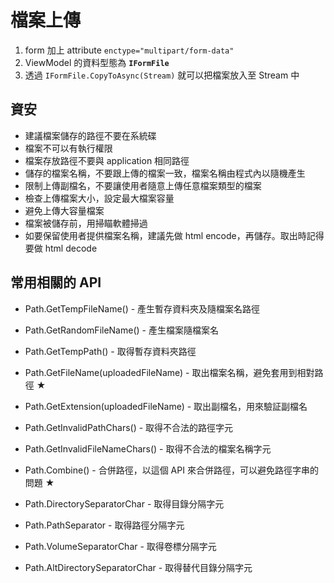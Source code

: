 # 檔案上傳

1. form 加上 attribute `enctype="multipart/form-data"`
1. ViewModel 的資料型態為 **`IFormFile`**
1. 透過 `IFormFile.CopyToAsync(Stream)` 就可以把檔案放入至 Stream 中

## 資安

- 建議檔案儲存的路徑不要在系統碟
- 檔案不可以有執行權限
- 檔案存放路徑不要與 application 相同路徑
- 儲存的檔案名稱，不要跟上傳的檔案一致，檔案名稱由程式內以隨機產生
- 限制上傳副檔名，不要讓使用者隨意上傳任意檔案類型的檔案
- 檢查上傳檔案大小，設定最大檔案容量
- 避免上傳大容量檔案
- 檔案被儲存前，用掃瞄軟體掃過
- 如要保留使用者提供檔案名稱，建議先做 html encode，再儲存。取出時記得要做 html decode

## 常用相關的 API

- Path.GetTempFileName() - 產生暫存資料夾及隨檔案名路徑
- Path.GetRandomFileName() - 產生檔案隨檔案名
- Path.GetTempPath() - 取得暫存資料夾路徑
- Path.GetFileName(uploadedFileName) - 取出檔案名稱，避免套用到相對路徑 ★
- Path.GetExtension(uploadedFileName) - 取出副檔名，用來驗証副檔名
- Path.GetInvalidPathChars() - 取得不合法的路徑字元
- Path.GetInvalidFileNameChars() - 取得不合法的檔案名稱字元
- Path.Combine() - 合併路徑，以這個 API 來合併路徑，可以避免路徑字串的問題 ★

- Path.DirectorySeparatorChar - 取得目錄分隔字元
- Path.PathSeparator - 取得路徑分隔字元
- Path.VolumeSeparatorChar - 取得卷標分隔字元
- Path.AltDirectorySeparatorChar - 取得替代目錄分隔字元
